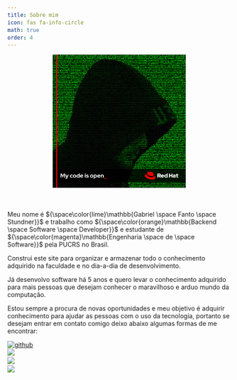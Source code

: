 ```yaml
---
title: Sobre mim
icon: fas fa-info-circle
math: true
order: 4
---
```


<center>
  <img src="assets/img/about/open_source.png" width=300 heigth=300>
</center>
<br>
<br>

Meu nome é ${\space\color{lime}\mathbb{Gabriel \space Fanto \space Stundner}}$ e trabalho como ${\space\color{orange}\mathbb{Backend \space Software \space Developer}}$ e estudante de ${\space\color{magenta}\mathbb{Engenharia \space de \space Software}}$ pela PUCRS no Brasil.

Construi este site para organizar e armazenar todo o conhecimento adquirido na faculdade e no dia-a-dia de desenvolvimento.

Já desenvolvo software há 5 anos e quero levar o conhecimento adquirido para mais pessoas que desejam conhecer o maravilhoso e arduo mundo da computação.

Estou sempre a procura de novas oportunidades e meu objetivo é adquirir conhecimento para ajudar as pessoas com o uso da tecnologia, portanto se desejam entrar em contato comigo deixo abaixo algumas formas de me encontrar:


[![github](https://img.shields.io/badge/GitHub-100000?style=for-the-badge&logo=github&logoColor=white)](https://github.com/F4NT0)
<br>
[![](https://img.shields.io/badge/LinkedIn-0077B5?style=for-the-badge&logo=linkedin&logoColor=white)](https://www.linkedin.com/in/gabrielfantostundner/)
<br>
[![](https://img.shields.io/badge/Twitter-1DA1F2?style=for-the-badge&logo=twitter&logoColor=white)](https://twitter.com/GABRIELFANTO)
<br>
[![](https://img.shields.io/badge/Stack_Overflow-FE7A16?style=for-the-badge&logo=stack-overflow&logoColor=white)](https://stackoverflow.com/users/9780713/f4nt0)

